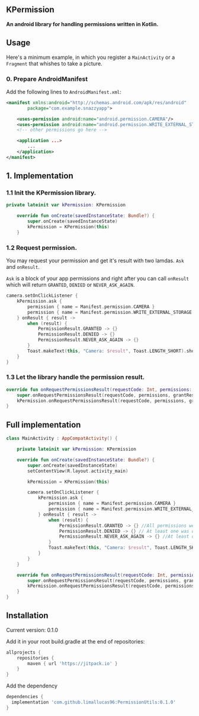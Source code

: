 

## KPermission
**An android library for handling permissions written in Kotlin.**

## Usage

Here's a minimum example, in which you register a `MainActivity` or a `Fragment` that whishes to take a picture. 

### 0. Prepare AndroidManifest

Add the following lines to `AndroidManifest.xml`:
 
```xml
<manifest xmlns:android="http://schemas.android.com/apk/res/android"
        package="com.example.snazzyapp">

    <uses-permission android:name="android.permission.CAMERA"/>
    <uses-permission android:name="android.permission.WRITE_EXTERNAL_STORAGE"/>
    <!-- other permissions go here -->

    <application ...>
        ...
    </application>
</manifest>
```

## 1. Implementation

### 1.1 Init the KPermission library.

```kotlin
private lateinit var kPermission: KPermission

    override fun onCreate(savedInstanceState: Bundle?) {
        super.onCreate(savedInstanceState)
        kPermission = KPermission(this)
    }
```

### 1.2 Request permission.

You may request your permission and get it's result with two lamdas. `Ask` and `onResult`.

`Ask` is a block of your app permissions and right after you can call `onResult` which will return `GRANTED`, `DENIED`  or `NEVER_ASK_AGAIN`.


```kotlin
camera.setOnClickListener {
    kPermission.ask {
        permission { name = Manifest.permission.CAMERA }
        permission { name = Manifest.permission.WRITE_EXTERNAL_STORAGE }
    } onResult { result ->
        when (result) {
            PermissionResult.GRANTED -> {}
            PermissionResult.DENIED -> {}
            PermissionResult.NEVER_ASK_AGAIN -> {}
        }
        Toast.makeText(this, "Camera: $result", Toast.LENGTH_SHORT).show()
    }
}
```

### 1.3 Let the library handle the permission result. 

```kotlin
override fun onRequestPermissionsResult(requestCode: Int, permissions: Array<out String>, grantResults: IntArray) {
    super.onRequestPermissionsResult(requestCode, permissions, grantResults)
    kPermission.onRequestPermissionsResult(requestCode, permissions, grantResults)
}
```

## Full implementation

```kotlin
class MainActivity : AppCompatActivity() {

    private lateinit var kPermission: KPermission

    override fun onCreate(savedInstanceState: Bundle?) {
        super.onCreate(savedInstanceState)
        setContentView(R.layout.activity_main)

        kPermission = KPermission(this)

        camera.setOnClickListener {
            kPermission.ask {
                permission { name = Manifest.permission.CAMERA }
                permission { name = Manifest.permission.WRITE_EXTERNAL_STORAGE }
            } onResult { result ->
                when (result) {
                    PermissionResult.GRANTED -> {} //All permissions were granted
                    PermissionResult.DENIED -> {} // At least one was denied
                    PermissionResult.NEVER_ASK_AGAIN -> {} //At least one was marked as never ask again
                }
                Toast.makeText(this, "Camera: $result", Toast.LENGTH_SHORT).show()
            }
        }
    }

    override fun onRequestPermissionsResult(requestCode: Int, permissions: Array<out String>, grantResults: IntArray) {
        super.onRequestPermissionsResult(requestCode, permissions, grantResults)
        kPermission.onRequestPermissionsResult(requestCode, permissions, grantResults)
    }
}
```


## Installation

Current version: 0.1.0

Add it in your root build.gradle at the end of repositories:

```groovy
allprojects {
	repositories {
		maven { url 'https://jitpack.io' }
	}
}
```

Add the dependency

```groovy
dependencies {
  implementation 'com.github.limallucas96:PermissionUtils:0.1.0'
}
```
